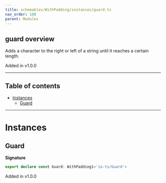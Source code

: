 ```yaml
---
title: schemables/WithPadding/instances/guard.ts
nav_order: 108
parent: Modules
---
```


## guard overview

Adds a character to the right or left of a string until it reaches a certain length.

Added in v1.0.0

---

<h2 class="text-delta">Table of contents</h2>

- [Instances](#instances)
  - [Guard](#guard)

---

# Instances

## Guard

**Signature**

```ts
export declare const Guard: WithPadding1<'io-ts/Guard'>
```

Added in v1.0.0

